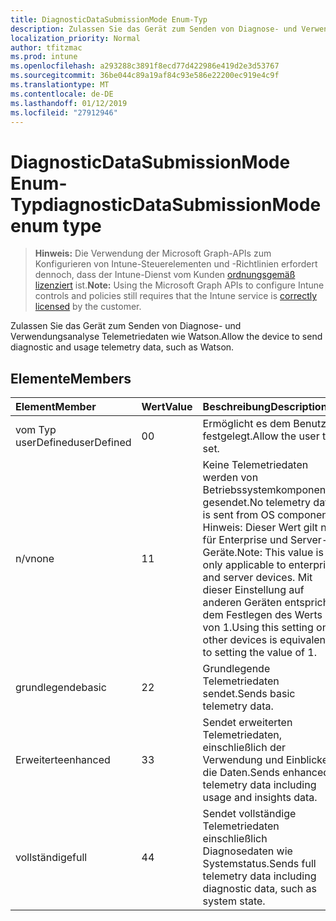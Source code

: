 ```yaml
---
title: DiagnosticDataSubmissionMode Enum-Typ
description: Zulassen Sie das Gerät zum Senden von Diagnose- und Verwendungsanalyse Telemetriedaten wie Watson.
localization_priority: Normal
author: tfitzmac
ms.prod: intune
ms.openlocfilehash: a293288c3891f8ecd77d422986e419d2e3d53767
ms.sourcegitcommit: 36be044c89a19af84c93e586e22200ec919e4c9f
ms.translationtype: MT
ms.contentlocale: de-DE
ms.lasthandoff: 01/12/2019
ms.locfileid: "27912946"
---
```

# <a name="diagnosticdatasubmissionmode-enum-type"></a><span data-ttu-id="023e8-103">DiagnosticDataSubmissionMode Enum-Typ</span><span class="sxs-lookup"><span data-stu-id="023e8-103">diagnosticDataSubmissionMode enum type</span></span>

> <span data-ttu-id="023e8-104">**Hinweis:** Die Verwendung der Microsoft Graph-APIs zum Konfigurieren von Intune-Steuerelementen und -Richtlinien erfordert dennoch, dass der Intune-Dienst vom Kunden [ordnungsgemäß lizenziert](https://go.microsoft.com/fwlink/?linkid=839381) ist.</span><span class="sxs-lookup"><span data-stu-id="023e8-104">**Note:** Using the Microsoft Graph APIs to configure Intune controls and policies still requires that the Intune service is [correctly licensed](https://go.microsoft.com/fwlink/?linkid=839381) by the customer.</span></span>

<span data-ttu-id="023e8-105">Zulassen Sie das Gerät zum Senden von Diagnose- und Verwendungsanalyse Telemetriedaten wie Watson.</span><span class="sxs-lookup"><span data-stu-id="023e8-105">Allow the device to send diagnostic and usage telemetry data, such as Watson.</span></span>
## <a name="members"></a><span data-ttu-id="023e8-106">Elemente</span><span class="sxs-lookup"><span data-stu-id="023e8-106">Members</span></span>
|<span data-ttu-id="023e8-107">Element</span><span class="sxs-lookup"><span data-stu-id="023e8-107">Member</span></span>|<span data-ttu-id="023e8-108">Wert</span><span class="sxs-lookup"><span data-stu-id="023e8-108">Value</span></span>|<span data-ttu-id="023e8-109">Beschreibung</span><span class="sxs-lookup"><span data-stu-id="023e8-109">Description</span></span>|
|:---|:---|:---|
|<span data-ttu-id="023e8-110">vom Typ userDefined</span><span class="sxs-lookup"><span data-stu-id="023e8-110">userDefined</span></span>|<span data-ttu-id="023e8-111">0</span><span class="sxs-lookup"><span data-stu-id="023e8-111">0</span></span>|<span data-ttu-id="023e8-112">Ermöglicht es dem Benutzer festgelegt.</span><span class="sxs-lookup"><span data-stu-id="023e8-112">Allow the user to set.</span></span>|
|<span data-ttu-id="023e8-113">n/v</span><span class="sxs-lookup"><span data-stu-id="023e8-113">none</span></span>|<span data-ttu-id="023e8-114">1</span><span class="sxs-lookup"><span data-stu-id="023e8-114">1</span></span>|<span data-ttu-id="023e8-115">Keine Telemetriedaten werden von Betriebssystemkomponenten gesendet.</span><span class="sxs-lookup"><span data-stu-id="023e8-115">No telemetry data is sent from OS components.</span></span> <span data-ttu-id="023e8-116">Hinweis: Dieser Wert gilt nur für Enterprise und Server-Geräte.</span><span class="sxs-lookup"><span data-stu-id="023e8-116">Note: This value is only applicable to enterprise and server devices.</span></span> <span data-ttu-id="023e8-117">Mit dieser Einstellung auf anderen Geräten entspricht dem Festlegen des Werts von 1.</span><span class="sxs-lookup"><span data-stu-id="023e8-117">Using this setting on other devices is equivalent to setting the value of 1.</span></span>|
|<span data-ttu-id="023e8-118">grundlegende</span><span class="sxs-lookup"><span data-stu-id="023e8-118">basic</span></span>|<span data-ttu-id="023e8-119">2</span><span class="sxs-lookup"><span data-stu-id="023e8-119">2</span></span>|<span data-ttu-id="023e8-120">Grundlegende Telemetriedaten sendet.</span><span class="sxs-lookup"><span data-stu-id="023e8-120">Sends basic telemetry data.</span></span>|
|<span data-ttu-id="023e8-121">Erweiterte</span><span class="sxs-lookup"><span data-stu-id="023e8-121">enhanced</span></span>|<span data-ttu-id="023e8-122">3</span><span class="sxs-lookup"><span data-stu-id="023e8-122">3</span></span>|<span data-ttu-id="023e8-123">Sendet erweiterten Telemetriedaten, einschließlich der Verwendung und Einblicke in die Daten.</span><span class="sxs-lookup"><span data-stu-id="023e8-123">Sends enhanced telemetry data including usage and insights data.</span></span>|
|<span data-ttu-id="023e8-124">vollständige</span><span class="sxs-lookup"><span data-stu-id="023e8-124">full</span></span>|<span data-ttu-id="023e8-125">4</span><span class="sxs-lookup"><span data-stu-id="023e8-125">4</span></span>|<span data-ttu-id="023e8-126">Sendet vollständige Telemetriedaten einschließlich Diagnosedaten wie Systemstatus.</span><span class="sxs-lookup"><span data-stu-id="023e8-126">Sends full telemetry data including diagnostic data, such as system state.</span></span>|



